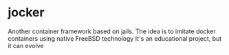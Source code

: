 jocker
======

Another container framework based on jails.
The idea is to imitate docker containers using native FreeBSD technology
It's an educational project, but it can evolve
